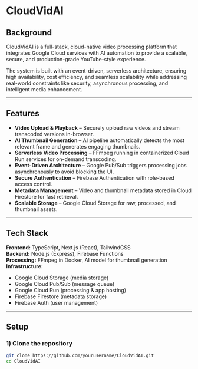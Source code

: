 # CloudVidAI
**Background**
---
CloudVidAI is a full-stack, cloud-native video processing platform that integrates Google Cloud services with AI automation to provide a scalable, secure, and production-grade YouTube-style experience.

The system is built with an event-driven, serverless architecture, ensuring high availability, cost efficiency, and seamless scalability while addressing real-world constraints like security, asynchronous processing, and intelligent media enhancement.

---

**Features**
---
- **Video Upload & Playback** – Securely upload raw videos and stream transcoded versions in-browser.
- **AI Thumbnail Generation** – AI pipeline automatically detects the most relevant frame and generates engaging thumbnails.
- **Serverless Video Processing** – FFmpeg running in containerized Cloud Run services for on-demand transcoding.
- **Event-Driven Architecture** – Google Pub/Sub triggers processing jobs asynchronously to avoid blocking the UI.
- **Secure Authentication** – Firebase Authentication with role-based access control.
- **Metadata Management** – Video and thumbnail metadata stored in Cloud Firestore for fast retrieval.
- **Scalable Storage** – Google Cloud Storage for raw, processed, and thumbnail assets.

---

**Tech Stack**
---
**Frontend:** TypeScript, Next.js (React), TailwindCSS  
**Backend:** Node.js (Express), Firebase Functions  
**Processing:** FFmpeg in Docker, AI model for thumbnail generation  
**Infrastructure:**
- Google Cloud Storage (media storage)
- Google Cloud Pub/Sub (message queue)
- Google Cloud Run (processing & app hosting)
- Firebase Firestore (metadata storage)
- Firebase Auth (user management)

---

**Setup**
---

### 1) Clone the repository
```bash
git clone https://github.com/yourusername/CloudVidAI.git
cd CloudVidAI
